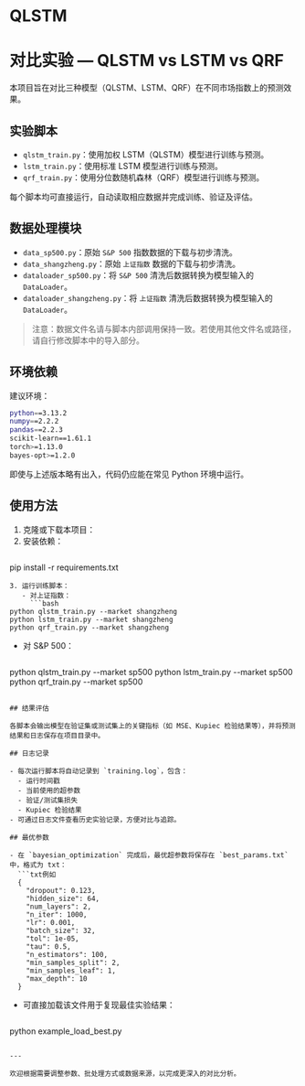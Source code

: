 # QLSTM
# 对比实验 — QLSTM vs LSTM vs QRF

本项目旨在对比三种模型（QLSTM、LSTM、QRF）在不同市场指数上的预测效果。

## 实验脚本

- `qlstm_train.py`：使用加权 LSTM（QLSTM）模型进行训练与预测。
- `lstm_train.py`：使用标准 LSTM 模型进行训练与预测。
- `qrf_train.py`：使用分位数随机森林（QRF）模型进行训练与预测。

每个脚本均可直接运行，自动读取相应数据并完成训练、验证及评估。

## 数据处理模块

- `data_sp500.py`：原始 `S&P 500` 指数数据的下载与初步清洗。
- `data_shangzheng.py`：原始 `上证指数` 数据的下载与初步清洗。
- `dataloader_sp500.py`：将 `S&P 500` 清洗后数据转换为模型输入的 `DataLoader`。
- `dataloader_shangzheng.py`：将 `上证指数` 清洗后数据转换为模型输入的 `DataLoader`。

> 注意：数据文件名请与脚本内部调用保持一致。若使用其他文件名或路径，请自行修改脚本中的导入部分。

## 环境依赖

建议环境：

```bash
python==3.13.2
numpy==2.2.2
pandas==2.2.3
scikit-learn==1.61.1
torch>=1.13.0
bayes-opt>=1.2.0
```  
即使与上述版本略有出入，代码仍应能在常见 Python 环境中运行。

## 使用方法

1. 克隆或下载本项目：
2. 安装依赖：
   ```bash
pip install -r requirements.txt
```
3. 运行训练脚本：
   - 对上证指数：
     ```bash
python qlstm_train.py --market shangzheng
python lstm_train.py --market shangzheng
python qrf_train.py --market shangzheng
```
   - 对 S&P 500：
     ```bash
python qlstm_train.py --market sp500
python lstm_train.py --market sp500
python qrf_train.py --market sp500
```

## 结果评估

各脚本会输出模型在验证集或测试集上的关键指标（如 MSE、Kupiec 检验结果等），并将预测结果和日志保存在项目目录中。

## 日志记录

- 每次运行脚本将自动记录到 `training.log`，包含：
  - 运行时间戳
  - 当前使用的超参数
  - 验证/测试集损失
  - Kupiec 检验结果
- 可通过日志文件查看历史实验记录，方便对比与追踪。

## 最优参数

- 在 `bayesian_optimization` 完成后，最优超参数将保存在 `best_params.txt` 中，格式为 txt：
  ```txt例如
  {
    "dropout": 0.123,
    "hidden_size": 64,
    "num_layers": 2,
    "n_iter": 1000,
    "lr": 0.001,
    "batch_size": 32,
    "tol": 1e-05,
    "tau": 0.5,
    "n_estimators": 100,
    "min_samples_split": 2,
    "min_samples_leaf": 1,
    "max_depth": 10
  }
  ```
- 可直接加载该文件用于复现最佳实验结果：
  ```bash
python example_load_best.py
```

---

欢迎根据需要调整参数、批处理方式或数据来源，以完成更深入的对比分析。

